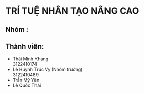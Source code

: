 # TRÍ TUỆ NHÂN TẠO NÂNG CAO
## Nhóm :
## Thành viên:
<ul>
  <li>Thái Minh Khang </li> 3122410174
  <li>Lê Huỳnh Trúc Vy (Nhóm trưởng)</li> 3122410489
  <li>Trần Mỹ Yên </li>
  <li>Lê Quốc Thái </li>
</ul>
